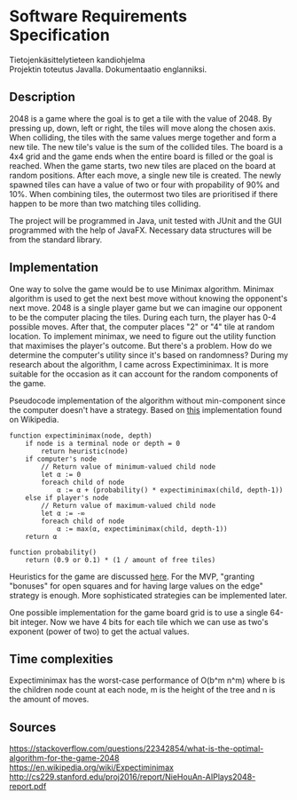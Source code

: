 # Software Requirements Specification

Tietojenkäsittelytieteen kandiohjelma\
Projektin toteutus Javalla. Dokumentaatio englanniksi.

## Description

2048 is a game where the goal is to get a tile with the value of 2048. By pressing up, down, left or right, the tiles
will move along the chosen axis. When colliding, the tiles with the same values merge together and form a new tile. The
new tile's value is the sum of the collided tiles. The board is a 4x4 grid and the game ends when the entire board is
filled or the goal is reached. When the game starts, two new tiles are placed on the board at random positions. After
each move, a single new tile is created. The newly spawned tiles can have a value of two or four with propability of 90%
and 10%. When combining tiles, the outermost two tiles are prioritised if there happen to be more than two matching
tiles colliding.

The project will be programmed in Java, unit tested with JUnit and the GUI programmed with the help of JavaFX. Necessary
data structures will be from the standard library.

## Implementation

One way to solve the game would be to use Minimax algorithm. Minimax algorithm is used to get the next best move without
knowing the opponent's next move. 2048 is a single player game but we can imagine our opponent to be the computer
placing the tiles. During each turn, the player has 0-4 possible moves. After that, the computer places "2" or "4" tile
at random location. To implement minimax, we need to figure out the utility function that maximises the player's
outcome. But there's a problem. How do we determine the computer's utility since it's based on randomness? During my
research about the algorithm, I came across Expectiminimax. It is more suitable for the occasion as it can account for
the random components of the game.

Pseudocode implementation of the algorithm without min-component since the computer doesn't have a strategy. Based
on [this](https://en.wikipedia.org/wiki/Expectiminimax#Pseudocode) implementation found on Wikipedia.

```
function expectiminimax(node, depth)
    if node is a terminal node or depth = 0
        return heuristic(node)
    if computer's node
        // Return value of minimum-valued child node
        let α := 0
        foreach child of node
            α := α + (probability() * expectiminimax(child, depth-1))
    else if player's node
        // Return value of maximum-valued child node
        let α := -∞
        foreach child of node
            α := max(α, expectiminimax(child, depth-1))
    return α
```

```
function probability()
    return (0.9 or 0.1) * (1 / amount of free tiles)
```

Heuristics for the game are
discussed [here](https://stackoverflow.com/questions/22342854/what-is-the-optimal-algorithm-for-the-game-2048). For the
MVP, "granting "bonuses" for open squares and for having large values on the edge" strategy is enough. More
sophisticated strategies can be implemented later.

One possible implementation for the game board grid is to use a single 64-bit integer. Now we have 4 bits for each tile
which we can use as two's exponent (power of two) to get the actual values.

## Time complexities

Expectiminimax has the worst-case performance of O(b^m n^m) where b is the children node count at each node, m is the
height of the tree and n is the amount of moves.

## Sources

https://stackoverflow.com/questions/22342854/what-is-the-optimal-algorithm-for-the-game-2048  
https://en.wikipedia.org/wiki/Expectiminimax  
http://cs229.stanford.edu/proj2016/report/NieHouAn-AIPlays2048-report.pdf  

